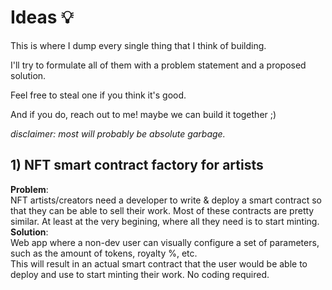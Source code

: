 # Ideas :bulb:
This is where I dump every single thing that I think of building. </br>

I'll try to formulate all of them with a problem statement and a proposed solution. </br>

Feel free to steal one if you think it's good.

And if you do, reach out to me! maybe we can build it together ;)

_disclaimer: most will probably be absolute garbage._

## 1) NFT smart contract factory for artists
__Problem__:</br>
NFT artists/creators need a developer to write & deploy a smart contract so that they can be able to sell their work.
Most of these contracts are pretty similar. At least at the very begining, where all they need is to start minting.</br>
__Solution__:</br>
Web app where a non-dev user can visually configure a set of parameters, such as the amount of tokens, royalty %, etc.</br>
This will result in an actual smart contract that the user would be able to deploy and use to start minting their work. No coding required.
